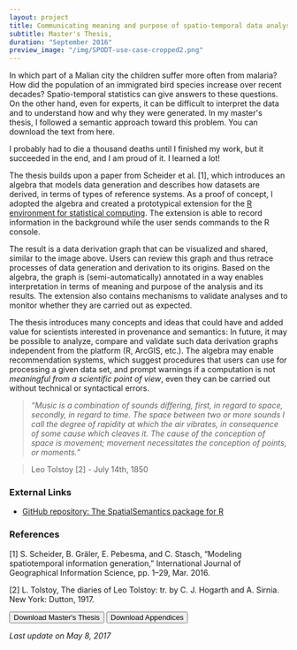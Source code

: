 ```yaml
---
layout: project
title: Communicating meaning and purpose of spatio-temporal data analysis
subtitle: Master's Thesis, 
duration: "September 2016"
preview_image: "/img/SPODT-use-case-cropped2.png"
---
```


In which part of a Malian city the children suffer more often from malaria? How did the population of an immigrated bird species increase over recent decades? Spatio-temporal statistics can give answers to these questions. On the other hand, even for experts, it can be difficult to interpret the data and to understand how and why they were generated. In my master's thesis, I followed a semantic approach toward this problem. You can download the text from here.

I probably had to die a thousand deaths until I finished my work, but it succeeded in the end, and I am proud of it. I learned a lot!

The thesis builds upon a paper from Scheider et al. [1], which introduces an algebra that models data generation and describes how datasets are derived, in terms of types of reference systems. As a proof of concept, I adopted the algebra and created a prototypical extension for the [R environment for statistical computing](https://www.r-project.org/). The extension is able to record information in the background while the user sends commands to the R console. 

The result is a data derivation graph that can be visualized and shared, similar to the image above. Users can review this graph and thus retrace processes of data generation and derivation to its origins. Based on the algebra, the graph is (semi-automatically) annotated in a way enables interpretation in terms of meaning and purpose of the analysis and its results. The extension also contains mechanisms to validate analyses and to monitor whether they are carried out as expected.

The thesis introduces many concepts and ideas that could have and added value for scientists interested in provenance and semantics: In future, it may be possible to analyze, compare and validate such data derivation graphs independent from the platform (R, ArcGIS, etc.). The algebra may enable recommendation systems, which suggest procedures that users can use for processing a given data set, and prompt warnings if a computation is not *meaningful from a scientific point of view*, even they can be carried out without technical or syntactical errors. 


>*“Music is a combination of sounds differing, first, in regard to space, secondly, in
>regard to time. The space between two or more sounds I call the degree of rapidity
>at which the air vibrates, in consequence of some cause which cleaves it. The cause
>of the conception of space is movement; movement necessitates the conception of
>points, or moments.”*

>Leo Tolstoy [2] - July 14th, 1850


### External Links

- [GitHub repository:  The SpatialSemantics package for R](https://github.com/MatthiasHinz/SpatialSemantics)

### References
[1]	S. Scheider, B. Gräler, E. Pebesma, and C. Stasch, “Modeling spatiotemporal information generation,” International Journal of Geographical Information Science, pp. 1–29, Mar. 2016.

[2]	L. Tolstoy, The diaries of Leo Tolstoy: tr. by C. J. Hogarth and A. Sirnia. New York: Dutton, 1917.

<a href="/documents/Hinz-MSc_Thesis.pdf" style="text-decoration: none" download >
<button class="w3-button w3-padding-large w3-margin-top w3-margin-bottom w3-theme-d3">
	<i class="fa fa-download w3-margin-right"></i>Download Master's Thesis
</button> </a>
<a href="/documents/Hinz-MSc_Thesis-Digital_Appendices.zip" style="text-decoration: none" download >
<button class="w3-button w3-padding-large w3-margin-top w3-margin-bottom  w3-theme-d3">
	<i class="fa fa-download w3-margin-right"></i>Download Appendices
</button> </a>

*Last update on May 8, 2017*
